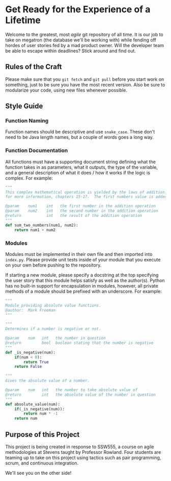 # Get Ready for the Experience of a Lifetime

Welcome to the greatest, most _agile_ git repository of all time.  It is our job to take on megatron (the database we'll be working with) while fending off hordes of user stories fed by a mad product owner.  Will the developer team be able to escape within deadlines? Stick around and find out.

## Rules of the Craft
Please make sure that you `git fetch` and `git pull` before you start work on something, just to be sure you have the most recent version.  Also be sure to modularize your code, using new files whenever possible.

## Style Guide

### Function Naming
Function names should be descriptive and use `snake_case`.  These don't need to be Java length names, but a couple of words goes a long way.

### Function Documentation
All functions must have a supporting document string defining what the function takes in as parameters, what it outputs, the type of the variable, and a general description of what it does / how it works if the logic is complex.  For example:

```python
"""
This complex mathematical operation is yielded by the laws of addition.  Please reference Goldstein and Harowitz 
for more information, chapters 15-17.  The first numbers value is added to the value of the second number and the resulting mathematical expression is returned.

@param    num1    int   the first number in the addition operation
@param    num2    int   the second number in the addition operation
@return           int   the result of the addition operation
"""
def sum_two_numbers(num1, num2):
    return num1 + num2
```

### Modules
Modules must be implemented in their own file and then imported into `index.py`.  Please provide unit tests inside of your module that you execute on your own before pushing to the repository.

If starting a new module, please specify a docstring at the top specifying the user story that this module helps satisfy as well as the author(s).  Python has no built-in support for encapsulation in modules, however, all private methods of a module should be prefixed with an underscore.  For example:

```python
"""
Module providing absolute value functions.
@author:  Mark Freeman
"""

"""
Determines if a number is negative or not.

@param    num   int   the number in question
@return         bool  boolean stating that the number is negative
"""
def _is_negative(num):
    if(num < 0):
        return True
    return False

"""
Gives the absolute value of a number.

@param    num   int   the number to take absolute value of
@return         int   the absolute value of the number in question
"""
def absolute_value(num):
    if(_is_negative(num)):
        return num * -1
    return num
```

## Purpose of this Project

This project is being created in response to SSW555, a course on agile methodologies at Stevens taught by Professor Rowland.  Four students are teaming up to take on this project using tactics such as pair programming, scrum, and continuous integration.

We'll see you on the other side!
